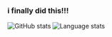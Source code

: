 ###  i finally did this!!!
![GitHub stats](https://github-readme-stats.vercel.app/api?username=rsamhollyer&count_private=true&include_all_commits=true&show_icons=true&theme=tokyonight&show_icons=true) ![Language stats](https://github-readme-stats.vercel.app/api/top-langs/?username=rsamhollyer&layout=compact&theme=tokyonight)
